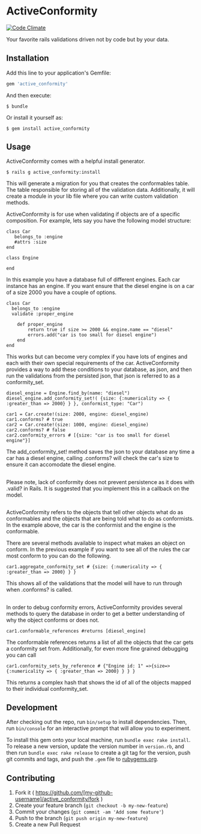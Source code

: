 # ActiveConformity
[![Code Climate](https://codeclimate.com/github/dandlezzz/active_conformity/badges/gpa.svg)](https://codeclimate.com/github/dandlezzz/active_conformity)

Your favorite rails validations driven not by code but by your data.

## Installation

Add this line to your application's Gemfile:

```ruby
gem 'active_conformity'
```

And then execute:

    $ bundle

Or install it yourself as:

    $ gem install active_conformity

## Usage

ActiveConformity comes with a helpful install generator.

	$ rails g active_conformity:install

 This will generate a migration for you that creates the conformables table. The table responsible for storing all of the validation data. Additionally, it will create a module in your lib file where you can write custom validation methods.


 ActiveConformity is for use when validating if objects are of a specific composition.
 For example, lets say you have the following model structure:

 ```
 class Car
 	belongs_to :engine
 	#attrs :size
 end

 class Engine

 end
 ```

In this example you have a database full of different engines. Each car instance has an engine. If you want ensure that the diesel engine is on a car of a size 2000 you have a couple of options.

```
class Car
  belongs_to :engine
  validate :proper_engine

    def proper_engine
    	return true if size >= 2000 && engine.name == "diesel"
        errors.add("car is too small for diesel engine")
    end
end

```

This works but can become very complex if you have lots of engines and each with their own special requirements of the car. ActiveConformity provides a way to add these conditions to your database, as json, and then run the validations from the persisted json, that json is referred to as a conformity_set.

```
diesel_engine = Engine.find_by(name: "diesel")
diesel_engine.add_conformity_set!( {size: {:numericality => { :greater_than => 2000} } }, conformist_type: "Car")

car1 = Car.create!(size: 2000, engine: diesel_engine)
car1.conforms? # true
car2 = Car.create!(size: 1000, engine: diesel_engine)
car2.conforms? # false
car2.conformity_errors # [{size: "car is too small for diesel engine"}]

```

The add_conformity_set! method saves the json to your database any time  a car has a diesel engine, calling .conforms? will check the car's size to ensure it can accomodate the diesel engine.

##

Please note, lack of conformity does not prevent persistence as it does with .valid? in Rails. It is suggested that you implement this in a callback on the model.

##

ActiveConformity refers to the objects that tell other objects what do as conformables and the objects that are being told what to do as conformists. In the example above, the car is the conformist and the engine is the conformable.

There are several methods available to inspect what makes an object on conform. In the previous example if you want to see all of the rules the car most conform to you can do the following.

```
car1.aggregate_conformity_set # {size: {:numericality => { :greater_than => 2000} } }
```

This shows all of the validations that the model will have to run through when .conforms? is called.

##

In order to debug conformity errors, ActiveConformity provides several methods to query the database in order to get a better understanding of why the object conforms or does not.

```
car1.conformable_references #returns [diesel_engine]
```
The conformable references returns a list of all the objects that the car gets a conformity set from. Additionally, for even more fine grained debugging you can call
```
car1.conformity_sets_by_reference # {"Engine id: 1" =>{size=> {:numericality => { :greater_than => 2000} } } }
```
This returns a complex hash that shows the id of all of the objects mapped to their individual conformity_set.

##



## Development

After checking out the repo, run `bin/setup` to install dependencies. Then, run `bin/console` for an interactive prompt that will allow you to experiment.

To install this gem onto your local machine, run `bundle exec rake install`. To release a new version, update the version number in `version.rb`, and then run `bundle exec rake release` to create a git tag for the version, push git commits and tags, and push the `.gem` file to [rubygems.org](https://rubygems.org).

## Contributing

1. Fork it ( https://github.com/[my-github-username]/active_conformity/fork )
2. Create your feature branch (`git checkout -b my-new-feature`)
3. Commit your changes (`git commit -am 'Add some feature'`)
4. Push to the branch (`git push origin my-new-feature`)
5. Create a new Pull Request
